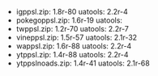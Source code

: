  - igppsl.zip: 1.8r-80 uatools: 2.2r-4
 - pokegoppsl.zip: 1.6r-19 uatools: 
 - twppsl.zip: 1.2r-70 uatools: 2.2r-7
 - vineppsl.zip: 1.5r-57 uatools: 2.1r-32
 - wappsl.zip: 1.6r-88 uatools: 2.2r-4
 - ytppsl.zip: 1.4r-88 uatools: 2.2r-4
 - ytppslnoads.zip: 1.4r-41 uatools: 2.1r-68
